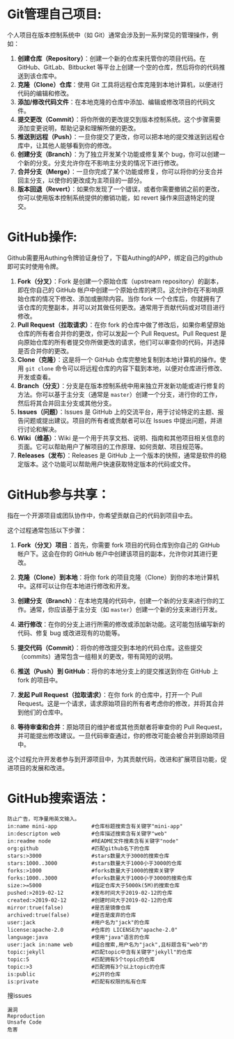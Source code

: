 # **Git管理自己项目:**

个人项目在版本控制系统中（如 Git）通常会涉及到一系列常见的管理操作，例如：

1. **创建仓库（Repository）**：创建一个新的仓库来托管你的项目代码。在 GitHub、GitLab、Bitbucket 等平台上创建一个空的仓库，然后将你的代码推送到该仓库中。
2. **克隆（Clone）仓库**：使用 Git 工具将远程仓库克隆到本地计算机，以便进行代码的编辑和修改。
3. **添加/修改代码文件**：在本地克隆的仓库中添加、编辑或修改项目的代码文件。
4. **提交更改（Commit）**：将你所做的更改提交到版本控制系统。这个步骤需要添加变更说明，帮助记录和理解所做的更改。
5. **推送到远程（Push）**：一旦你提交了更改，你可以把本地的提交推送到远程仓库中，让其他人能够看到你的修改。
6. **创建分支（Branch）**：为了独立开发某个功能或修复某个 bug，你可以创建一个新的分支。分支允许你在不影响主分支的情况下进行修改。
7. **合并分支（Merge）**：一旦你完成了某个功能或修复，你可以将你的分支合并回主分支，以使你的更改成为主项目的一部分。
8. **版本回退（Revert）**：如果你发现了一个错误，或者你需要撤销之前的更改，你可以使用版本控制系统提供的撤销功能，如 revert 操作来回退特定的提交。



# **GitHub操作:**
Github需要用Authing令牌验证身份了，下载Authing的APP，绑定自己的github即可实时使用令牌。

1. **Fork（分叉）**：Fork 是创建一个原始仓库（upstream repository）的副本，即在你自己的 GitHub 帐户中创建一个原始仓库的拷贝。这允许你在不影响原始仓库的情况下修改、添加或删除内容。当你 fork 一个仓库后，你就拥有了该仓库的完整副本，并可以对其做任何更改。通常用于贡献代码或对项目进行修改。
2. **Pull Request（拉取请求）**：在你 fork 的仓库中做了修改后，如果你希望原始仓库的所有者合并你的更改，你可以发起一个 Pull Request。Pull Request 是向原始仓库的所有者提交你所做更改的请求，他们可以审查你的代码，并选择是否合并你的更改。
3. **Clone（克隆）**：这是将一个 GitHub 仓库完整地复制到本地计算机的操作。使用 `git clone` 命令可以将远程仓库的内容下载到本地，以便对仓库进行修改、开发或查看。
4. **Branch（分支）**：分支是在版本控制系统中用来独立开发新功能或进行修复的方法。你可以基于主分支（通常是 `master`）创建一个分支，进行你的工作，然后将其合并回主分支或其他分支。
5. **Issues（问题）**：Issues 是 GitHub 上的交流平台，用于讨论特定的主题、报告问题或提出建议。项目的所有者或贡献者可以在 Issues 中提出问题，并进行讨论和解决。
6. **Wiki（维基）**：Wiki 是一个用于共享文档、说明、指南和其他项目相关信息的页面。它可以帮助用户了解项目的工作原理、如何贡献、项目规范等。
7. **Releases（发布）**：Releases 是 GitHub 上一个版本的快照，通常是软件的稳定版本。这个功能可以帮助用户快速获取特定版本的代码或文件。


# **GitHub参与共享：**
指在一个开源项目或团队协作中，你希望贡献自己的代码到项目中去。

这个过程通常包括以下步骤：

1. **Fork（分叉）项目**：首先，你需要 fork 项目的代码仓库到你自己的 GitHub 帐户下。这会在你的 GitHub 帐户中创建该项目的副本，允许你对其进行更改。

2. **克隆（Clone）到本地**：将你 fork 的项目克隆（Clone）到你的本地计算机中。这样可以让你在本地进行修改和开发。

3. **创建分支（Branch）**：在本地克隆的代码中，创建一个新的分支来进行你的工作。通常，你应该基于主分支（如 `master`）创建一个新的分支来进行开发。

4. **进行修改**：在你的分支上进行所需的修改或添加新功能。这可能包括编写新的代码、修复 bug 或改进现有的功能等。

5. **提交代码（Commit）**：将你的修改提交到本地的代码仓库。这些提交（commits）通常包含一组相关的更改，带有简短的说明。

6. **推送（Push）到 GitHub**：将你的本地分支上的提交推送到你在 GitHub 上 fork 的项目中。

7. **发起 Pull Request（拉取请求）**：在你 fork 的仓库中，打开一个 Pull Request。这是一个请求，请求原始项目的所有者考虑你的修改，并将其合并到他们的仓库中。

8. **等待审查和合并**：原始项目的维护者或其他贡献者将审查你的 Pull Request，并可能提出修改建议。一旦代码审查通过，你的修改可能会被合并到原始项目中。

这个过程允许开发者参与到开源项目中，为其贡献代码，改进和扩展项目功能，促进项目的发展和改进。




# **GitHub搜索语法：**


```
防止广告，可净量用英文输入。
in:name mini-app           #仓库标题搜索含有关键字"mini-app"
in:descripton web          #仓库描述搜索含有关键字"web"
in:readme node             #README文件搜素含有关键字"node"
org:github                 #匹配github名下的仓库
stars:>3000                #stars数量大于3000的搜索仓库
stars:1000..3000           #stars数量大于1000小于3000的仓库
forks:>1000                #forks数量大于1000的搜索关键字
forks:1000..3000           #forks数量大于1000小于3000的搜索仓库
size:>=5000                #指定仓库大于5000k(5M)的搜索仓库
pushed:>2019-02-12         #发布时间大于2019-02-12的仓库
created:>2019-02-12        #创建时间大于2019-02-12的仓库
mirror:true(false)         #是否是镜像仓库
archived:true(false)       #是否是废弃的仓库
user:jack                  #用户名为"jack"的仓库
license:apache-2.0         #仓库的 LICENSE为"apache-2.0"
language:java              #使用"java"语言的仓库
user:jack in:name web      #组合搜索,用户名为"jack",且标题含有"web"的
topic:jekyll               #匹配topic中含有关键字"jekyll"的仓库
topic:5                    #匹配拥有5个topic的仓库
topic:>3                   #匹配拥有3个以上topic的仓库
is:public                  #公开的仓库
is:private                 #匹配有权限的私有仓库
```

搜issues
```
漏洞
Reproduction
Unsafe Code
危害
```